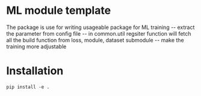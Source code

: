 # ML module template 

The package is use for writing usageable package for ML training
-- extract the parameter from config file
-- in common.util regsiter function will fetch all the build function from loss, module, dataset submodule
-- make the training more adjustable

# Installation
`pip install -e .`

